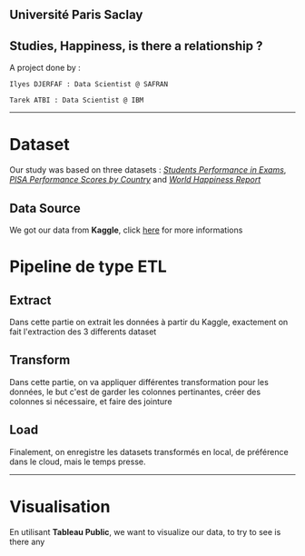 **Université Paris Saclay**
---

**Studies, Happiness, is there a relationship ?**
---

A project done by :

    Ilyes DJERFAF : Data Scientist @ SAFRAN

    Tarek ATBI : Data Scientist @ IBM

---

# Dataset

Our study was based on three datasets : *[Students Performance in Exams](https://www.kaggle.com/datasets/spscientist/students-performance-in-exams/)*, *[PISA Performance Scores by Country](https://www.kaggle.com/datasets/thedevastator/pisa-performance-scores-by-country)* and *[World Happiness Report](https://www.kaggle.com/datasets/unsdsn/world-happiness)*

## Data Source

We got our data from **Kaggle**, click [here](https://www.kaggle.com/) for more informations

# Pipeline de type ETL 

## Extract 

Dans cette partie on extrait les données à partir du Kaggle, exactement on fait l'extraction des 3 differents dataset

## Transform 

Dans cette partie, on va appliquer différentes transformation pour les données, le but c'est de garder les colonnes pertinantes, créer des colonnes si nécessaire, et faire des jointure

## Load

Finalement, on enregistre les datasets transformés en local, de préférence dans le cloud, mais le temps presse.

---

# Visualisation 

En utilisant **Tableau Public**, we want to visualize our data, to try to see is there any 